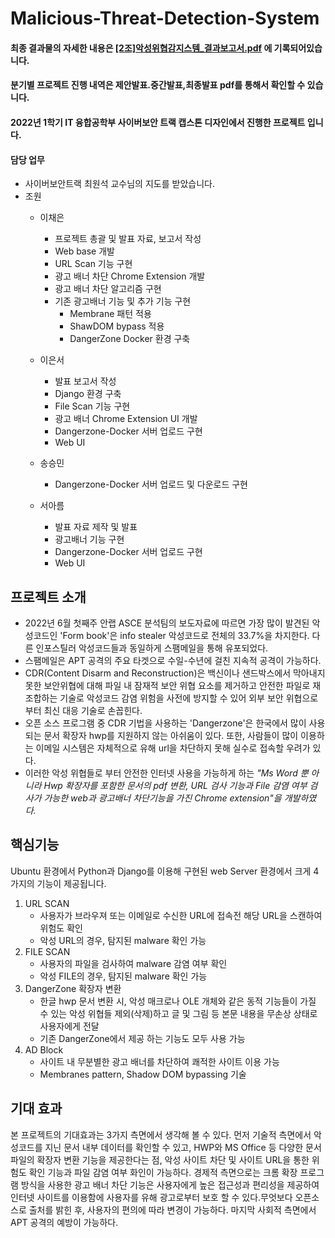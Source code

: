 # Malicious-Threat-Detection-System

#### 최종 결과물의 자세한 내용은 [[2조]악성위협감지스템_결과보고서.pdf](https://github.com/chaeuny/Malicious-Threat-Detection-System/blob/1180a346b4be02037f64b433bff14d68c3bbc0c0/%5B2%EC%A1%B0%5D%EC%95%85%EC%84%B1%EC%9C%84%ED%98%91%EA%B0%90%EC%A7%80%EC%8A%A4%ED%85%9C_%EA%B2%B0%EA%B3%BC%EB%B3%B4%EA%B3%A0%EC%84%9C%20(1).pdf) 에 기록되어있습니다.


#### 분기별 프로젝트 진행 내역은 제안발표.중간발표,최종발표 pdf를 통해서 확인할 수 있습니다. 

#### 2022년 1학기 IT 융합공학부 사이버보안 트랙 캡스톤 디자인에서 진행한 프로젝트 입니다.

#### 담당 업무
 - 사이버보안트랙 최원석 교수님의 지도를 받았습니다.
 - 조원
   - 이채은
     - 프로젝트 총괄 및 발표 자료, 보고서 작성 
     - Web base 개발
     - URL Scan 기능 구현
     - 광고 배너 차단 Chrome Extension 개발
     - 광고 배너 차단 알고리즘 구현
     - 기존 광고배너 기능 및 추가 기능 구현
        - Membrane 패턴 적용
        - ShawDOM bypass 적용
        - DangerZone Docker 환경 구축

   - 이은서
     - 발표 보고서 작성 
     - Django 환경 구축
     - File Scan 기능 구현
     - 광고 배너 Chrome Extension UI 개발
     - Dangerzone-Docker 서버 업로드 구현
     - Web UI

   - 송승민
     - Dangerzone-Docker 서버 업로드 및 다운로드 구현
   - 서아름
     - 발표 자료 제작 및 발표
     - 광고배너 기능 구현
     - Dangerzone-Docker 서버 업로드 구현
     - Web UI
       <br>
 

## 프로젝트 소개
 - 2022년 6월 첫째주 안랩 ASCE 분석팀의 보도자료에 따르면 가장 많이 발견된 악성코드인 'Form book'은 info stealer 악성코드로 전체의 33.7%을 차지한다. 다른 인포스틸러 악성코드들과 동일하게 스팸메일을 통해 유포되었다.
 - 스팸메일은 APT 공격의 주요 타겟으로 수일-수년에 걸친 지속적 공격이 가능하다. 
 - CDR(Content Disarm and Reconstruction)은 백신이나 샌드박스에서 막아내지 못한 보안위협에 대해 파일 내 잠재적 보안 위협 요소를 제거하고 안전한 파일로 재조합하는 기술로 악성코드 감염 위험을 사전에 방지할 수 있어 외부 보안 위협으로부터 최신 대응 기술로 손꼽힌다. 
 - 오픈 소스 프로그램 중 CDR 기법을 사용하는 'Dangerzone'은 한국에서 많이 사용되는 문서 확장자 hwp를 지원하지 않는 아쉬움이 있다. 또한, 사람들이 많이 이용하는 이메일 시스템은 자체적으로 유해 url을 차단하지 못해 실수로 접속할 우려가 있다.
 - 이러한 악성 위협들로 부터 안전한 인터넷 사용을 가능하게 하는 *"Ms Word 뿐 아니라 Hwp 확장자를 포함한 문서의 pdf 변환, URL 검사 기능과 File 감염 여부 검사가 가능한 web과 광고배너 차단기능을 가진 Chrome extension"을 개발하였다.*
 
 
 ##  핵심기능
  Ubuntu 환경에서 Python과 Django를 이용해 구현된 web  Server 환경에서 크게 4가지의 기능이 제공됩니다.
 
1. URL SCAN
    - 사용자가 브라우져 또는 이메일로 수신한 URL에 접속전 해당 URL을 스캔하여 위험도 확인
    - 악성 URL의 경우, 탐지된 malware 확인 가능
2. FILE SCAN
    - 사용자의 파일을 검사하여 malware 감염 여부 확인
    - 악성 FILE의 경우, 탐지된 malware 확인 가능
3. DangerZone 확장자 변환
    - 한글 hwp 문서 변환 시, 악성 매크로나 OLE 개체와 같은 동적 기능들이 가질 수 있는 악성 위협들 제외(삭제)하고 글 및 그림 등 본문 내용을 무손상 상태로 사용자에게 전달
    - 기존 DangerZone에서 제공 하는 기능도 모두 사용 가능
4. AD Block
    - 사이트 내 무분별한 광고 배너를 차단하여 쾌적한 사이트 이용 가능
    -  Membranes pattern, Shadow DOM bypassing 기술 



## 기대 효과
본 프로젝트의 기대효과는 3가지 측면에서 생각해 볼 수 있다. 
먼저 기술적 측면에서 악성코드를 지닌 문서 내부 데이터를 확인할 수 있고, HWP와 MS Office 등 다양한 문서 파일의 확장자 변환 기능을 제공한다는 점, 악성 사이트 차단 및 사이트 URL을 통한 위험도 확인 기능과 파일 감염 여부 화인이 가능하다.
경제적 측면으로는 크롬 확장 프로그램 방식을 사용한 광고 배너 차단 기능은 사용자에게 높은 접근성과 편리성을 제공하여 인터넷 사이트를 이용함에 사용자를 유해 광고로부터 보호 할 수 있다.무엇보다 오픈소스로 출처를 밝힌 후, 사용자의 편의에 따라 변경이 가능하다.
마지막 사회적 측면에서 APT 공격의 예방이 가능하다.

